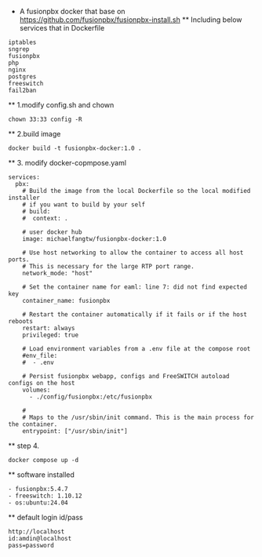 * A  fusionpbx docker that  base on https://github.com/fusionpbx/fusionpbx-install.sh
** Including below services that in Dockerfile
```
iptables
sngrep
fusionpbx
php
nginx
postgres
freeswitch
fail2ban

```
** 1.modify  config.sh and chown
```
chown 33:33 config -R

```
** 2.build image
```
docker build -t fusionpbx-docker:1.0 .
```
** 3. modify docker-copmpose.yaml
```
services:
  pbx:
    # Build the image from the local Dockerfile so the local modified installer
    # if you want to build by your self
    # build:
    #  context: .

    # user docker hub 
    image: michaelfangtw/fusionpbx-docker:1.0

    # Use host networking to allow the container to access all host ports.
    # This is necessary for the large RTP port range.
    network_mode: "host"

    # Set the container name for eaml: line 7: did not find expected key
    container_name: fusionpbx

    # Restart the container automatically if it fails or if the host reboots
    restart: always
    privileged: true

    # Load environment variables from a .env file at the compose root
    #env_file:
    #  - .env

    # Persist fusionpbx webapp, configs and FreeSWITCH autoload configs on the host
    volumes:
      - ./config/fusionpbx:/etc/fusionpbx

    #
    # Maps to the /usr/sbin/init command. This is the main process for the container.
    entrypoint: ["/usr/sbin/init"]

```
** step 4.
```
docker compose up -d
```
** software installed 
```
- fusionpbx:5.4.7 
- freeswitch: 1.10.12
- os:ubuntu:24.04
```
** default login id/pass
```
http://localhost
id:amdin@localhost
pass=password
```

